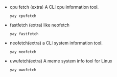 - cpu fetch (extra)
  A CLI  cpu information tool. 
  ```
  yay cpufetch
  ```
- fastfetch (extra)
  like neofetch
  ```
  yay fastfetch
  ```
- neofetch(extra)
  a CLI system information tool.
  ```
  yay neofetch
  ```
- uwufetch(extra)
  A meme system info tool for Linux
  ```
  yay uwufetch
  ```